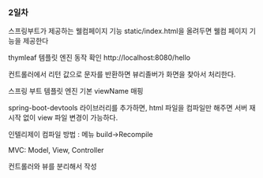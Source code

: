 ### 2일차

스프링부트가 제공하는 웰컴페이지 기능
static/index.html을 올려두면 웰컴 페이지 기능을 제공한다


thymleaf 템플릿 엔진 동작 확인
http://localhost:8080/hello

컨트롤러에서 리턴 값으로 문자를 반환하면 뷰리졸버가 화면을 찾아서 처리한다.

스프링 부트 템플릿 엔진 기본 viewName 매핑

spring-boot-devtools 라이브러리를 추가하면, html 파일을 컴파일만 해주면 서버 재시작 없이 view 파일 변경이 가능하다.

인텔리제이 컴파일 방법 : 메뉴 build->Recompile

MVC: Model, View, Controller

컨트롤러와 뷰를 분리해서 작성